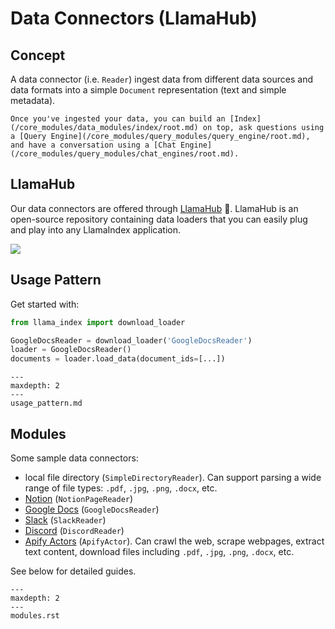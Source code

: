 # Data Connectors (LlamaHub)

## Concept

A data connector (i.e. `Reader`) ingest data from different data sources and data formats into a simple `Document` representation (text and simple metadata).

```{tip}
Once you've ingested your data, you can build an [Index](/core_modules/data_modules/index/root.md) on top, ask questions using a [Query Engine](/core_modules/query_modules/query_engine/root.md), and have a conversation using a [Chat Engine](/core_modules/query_modules/chat_engines/root.md).
```

## LlamaHub

Our data connectors are offered through [LlamaHub](https://llamahub.ai/) 🦙.
LlamaHub is an open-source repository containing data loaders that you can easily plug and play into any LlamaIndex application.

![](/_static/data_connectors/llamahub.png)

## Usage Pattern

Get started with:

```python
from llama_index import download_loader

GoogleDocsReader = download_loader('GoogleDocsReader')
loader = GoogleDocsReader()
documents = loader.load_data(document_ids=[...])
```

```{toctree}
---
maxdepth: 2
---
usage_pattern.md
```

## Modules

Some sample data connectors:

- local file directory (`SimpleDirectoryReader`). Can support parsing a wide range of file types: `.pdf`, `.jpg`, `.png`, `.docx`, etc.
- [Notion](https://developers.notion.com/) (`NotionPageReader`)
- [Google Docs](https://developers.google.com/docs/api) (`GoogleDocsReader`)
- [Slack](https://api.slack.com/) (`SlackReader`)
- [Discord](https://discord.com/developers/docs/intro) (`DiscordReader`)
- [Apify Actors](https://llamahub.ai/l/apify-actor) (`ApifyActor`). Can crawl the web, scrape webpages, extract text content, download files including `.pdf`, `.jpg`, `.png`, `.docx`, etc.

See below for detailed guides.

```{toctree}
---
maxdepth: 2
---
modules.rst
```
